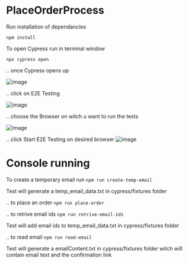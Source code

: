 # PlaceOrderProcess
 
 Run installation of dependancies
 
 `npm install`

To open Cypress run in terminal window

`npx cypress open`

.. once Cypress opens up

![image](https://github.com/user-attachments/assets/08b21557-12b0-433e-a467-ea4d3a5dfb9c)

.. click on E2E Testing

![image](https://github.com/user-attachments/assets/0bb0fabc-4763-42cd-82b5-9f65b9d16dc4)

.. choose the Browser on witch u want to run the tests

![image](https://github.com/user-attachments/assets/903675bc-fd75-4613-8428-b7d0bcd15b29)

.. click Start E2E Testing on desired browser
![image](https://github.com/user-attachments/assets/884a72db-ecbd-4b7a-9bbb-f2f8de5794dc)


# Console running

To create a temporary email run
`npm run create-temp-email`

Test will generate a temp_email_data.txt in cypress/fixtures folder

.. to place an order
`npm run place-order`

.. to retrive email ids
`npm run retrive-email-ids`

Test will add email ids to temp_email_data.txt in cypress/fixtures folder

.. to read email
`npm run read-email`

Test will generate a emailContent.txt in cypress/fixtures folder witch will contain email text and the confirmation link
